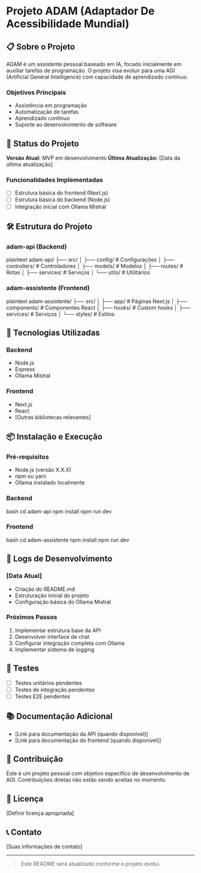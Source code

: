 # Projeto ADAM (Adaptador De Acessibilidade Mundial)

## 📋 Sobre o Projeto
ADAM é um assistente pessoal baseado em IA, focado inicialmente em auxiliar tarefas de programação. O projeto visa evoluir para uma AGI (Artificial General Intelligence) com capacidade de aprendizado contínuo.

### Objetivos Principais
- Assistência em programação
- Automatização de tarefas
- Aprendizado contínuo
- Suporte ao desenvolvimento de software

## 🚀 Status do Projeto
**Versão Atual:** MVP em desenvolvimento
**Última Atualização:** [Data da última atualização]

### Funcionalidades Implementadas
- [ ] Estrutura básica do frontend (Next.js)
- [ ] Estrutura básica do backend (Node.js)
- [ ] Integração inicial com Ollama Mistral

## 🛠 Estrutura do Projeto

### adam-api (Backend) 
plaintext
adam-api/
├── src/
│ ├── config/ # Configurações
│ ├── controllers/ # Controladores
│ ├── models/ # Modelos
│ ├── routes/ # Rotas
│ ├── services/ # Serviços
│ └── utils/ # Utilitários
### adam-assistente (Frontend)
plaintext
adam-assistente/
├── src/
│ ├── app/ # Páginas Next.js
│ ├── components/ # Componentes React
│ ├── hooks/ # Custom hooks
│ ├── services/ # Serviços
│ └── styles/ # Estilos

## 🔧 Tecnologias Utilizadas

### Backend
- Node.js
- Express
- Ollama Mistral

### Frontend
- Next.js
- React
- [Outras bibliotecas relevantes]

## 📦 Instalação e Execução

### Pré-requisitos
- Node.js (versão X.X.X)
- npm ou yarn
- Ollama instalado localmente

### Backend
bash
cd adam-api
npm install
npm run dev

### Frontend
bash
cd adam-assistente
npm install
npm run dev

## 📝 Logs de Desenvolvimento

### [Data Atual]
- Criação do README.md
- Estruturação inicial do projeto
- Configuração básica do Ollama Mistral

### Próximos Passos
1. Implementar estrutura base da API
2. Desenvolver interface de chat
3. Configurar integração completa com Ollama
4. Implementar sistema de logging

## 🧪 Testes
- [ ] Testes unitários pendentes
- [ ] Testes de integração pendentes
- [ ] Testes E2E pendentes

## 📚 Documentação Adicional
- [Link para documentação da API (quando disponível)]
- [Link para documentação do frontend (quando disponível)]

## 🤝 Contribuição
Este é um projeto pessoal com objetivo específico de desenvolvimento de AGI. Contribuições diretas não estão sendo aceitas no momento.

## 📄 Licença
[Definir licença apropriada]

## 📞 Contato
[Suas informações de contato]

---

> Este README será atualizado conforme o projeto evolui.